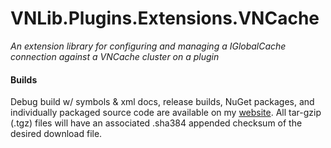 # VNLib.Plugins.Extensions.VNCache
*An extension library for configuring and managing a IGlobalCache connection against a VNCache cluster on a plugin*

#### Builds
Debug build w/ symbols & xml docs, release builds, NuGet packages, and individually packaged source code are available on my [website](https://www.vaughnnugent.com/resources/software). All tar-gzip (.tgz) files will have an associated .sha384 appended checksum of the desired download file.